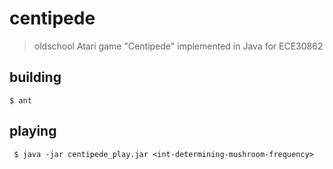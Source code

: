# centipede
> oldschool Atari game "Centipede" implemented in Java for ECE30862

## building  
``` $ ant ```

## playing  
``` $ java -jar centipede_play.jar <int-determining-mushroom-frequency>```
